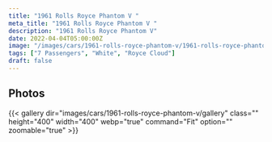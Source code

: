 ```yaml
---
title: "1961 Rolls Royce Phantom V "
meta_title: "1961 Rolls Royce Phantom V "
description: "1961 Rolls Royce Phantom V"
date: 2022-04-04T05:00:00Z
image: "/images/cars/1961-rolls-royce-phantom-v/1961-rolls-royce-phantom-v.jpg"
tags: ["7 Passengers", "White", "Royce Cloud"]
draft: false
---
```

## Photos
{{< gallery dir="images/cars/1961-rolls-royce-phantom-v/gallery" class="" height="400" width="400" webp="true" command="Fit" option="" zoomable="true" >}}
